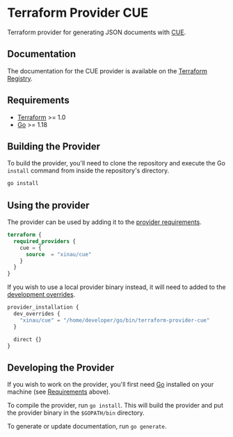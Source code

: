 # Terraform Provider CUE

Terraform provider for generating JSON documents with
[CUE](https://cuelang.org/).

## Documentation

The documentation for the CUE provider is available on the [Terraform
Registry](https://registry.terraform.io/providers/xinau/cue/latest/docs).

## Requirements

* [Terraform](https://www.terraform.io/downloads.html) >= 1.0
* [Go](https://golang.org/doc/install) >= 1.18

## Building the Provider

To build the provider, you'll need to clone the repository and execute the Go
`install` command from inside the repository's directory.

```bash
go install
```

## Using the provider

The provider can be used by adding it to the [provider
requirements](https://developer.hashicorp.com/terraform/language/providers/requirements).

```terraform
terraform {
  required_providers {
    cue = {
      source  = "xinau/cue"
    }
  }
}
```

If you wish to use a local provider binary instead, it will need to added to the
[development overrides](https://developer.hashicorp.com/terraform/cli/config/config-file#development-overrides-for-provider-developers).

```terraform
provider_installation {
  dev_overrides {
    "xinau/cue" = "/home/developer/go/bin/terraform-provider-cue"
  }

  direct {}
}
```

## Developing the Provider

If you wish to work on the provider, you'll first need
[Go](https://www.golang.org) installed on your machine (see
[Requirements](#requirements) above).

To compile the provider, run `go install`. This will build the provider and put
the provider binary in the `$GOPATH/bin` directory.

To generate or update documentation, run `go generate`.
